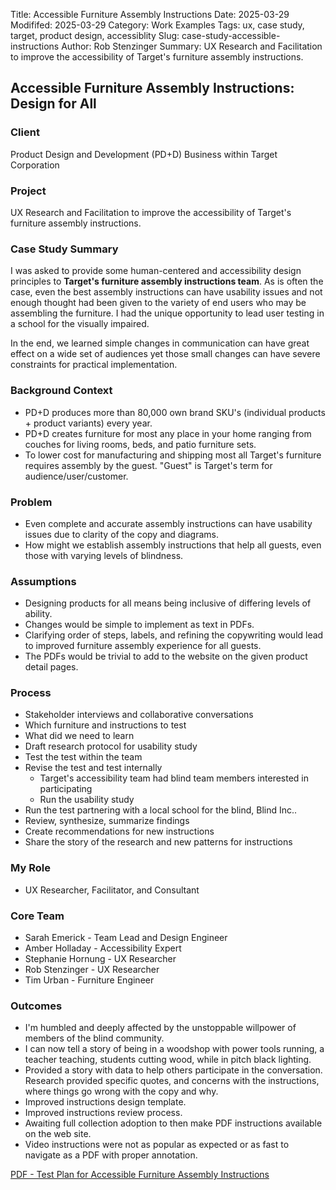 Title: Accessible Furniture Assembly Instructions
Date: 2025-03-29
Modififed: 2025-03-29
Category: Work Examples
Tags: ux, case study, target, product design, accessiblity
Slug: case-study-accessible-instructions
Author: Rob Stenzinger
Summary: UX Research and Facilitation to improve the accessibility of Target's furniture assembly instructions.

## **Accessible Furniture Assembly Instructions: Design for All**

### **Client**

Product Design and Development (PD+D) Business within Target Corporation

### **Project**

UX Research and Facilitation to improve the accessibility of Target's furniture assembly instructions.

### **Case Study Summary**

I was asked to provide some human-centered and accessibility design principles to **Target's furniture assembly instructions team**. As is often the case, even the best assembly instructions can have usability issues and not enough thought had been given to the variety of end users who may be assembling the furniture. I had the unique opportunity to lead user testing in a school for the visually impaired.

In the end, we learned simple changes in communication can have great effect on a wide set of audiences yet those small changes can have severe constraints for practical implementation.

### **Background Context**

- PD+D produces more than 80,000 own brand SKU's (individual products + product variants) every year.
- PD+D creates furniture for most any place in your home ranging from couches for living rooms, beds, and patio furniture sets.
- To lower cost for manufacturing and shipping most all Target's furniture requires assembly by the guest. "Guest" is Target's term for audience/user/customer.

### **Problem**

- Even complete and accurate assembly instructions can have usability issues due to clarity of the copy and diagrams.
- How might we establish assembly instructions that help all guests, even those with varying levels of blindness.

### **Assumptions**

- Designing products for all means being inclusive of differing levels of ability.
- Changes would be simple to implement as text in PDFs.
- Clarifying order of steps, labels, and refining the copywriting would lead to improved furniture assembly experience for all guests.
- The PDFs would be trivial to add to the website on the given product detail pages.

### **Process**

- Stakeholder interviews and collaborative conversations
- Which furniture and instructions to test
- What did we need to learn
- Draft research protocol for usability study
- Test the test within the team
- Revise the test and test internally
  - Target's accessibility team had blind team members interested in participating
  - Run the usability study
- Run the test partnering with a local school for the blind, Blind Inc..
- Review, synthesize, summarize findings
- Create recommendations for new instructions
- Share the story of the research and new patterns for instructions

### **My Role**

- UX Researcher, Facilitator, and Consultant

### **Core Team**

- Sarah Emerick - Team Lead and Design Engineer
- Amber Holladay - Accessibility Expert
- Stephanie Hornung - UX Researcher
- Rob Stenzinger - UX Researcher
- Tim Urban - Furniture Engineer

### **Outcomes**

- I'm humbled and deeply affected by the unstoppable willpower of members of the blind community.
- I can now tell a story of being in a woodshop with power tools running, a teacher teaching, students cutting wood, while in pitch black lighting.
- Provided a story with data to help others participate in the conversation. Research provided specific quotes, and concerns with the instructions, where things go wrong with the copy and why.
- Improved instructions design template.
- Improved instructions review process.
- Awaiting full collection adoption to then make PDF instructions available on the web site.
- Video instructions were not as popular as expected or as fast to navigate as a PDF with proper annotation.

[PDF - Test Plan for Accessible Furniture Assembly Instructions](/images/TestPlanforAccessibleFurnitureAssemblyInstructionsREDACTED.pdf)

